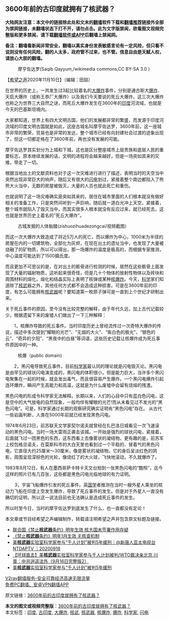  <h2>3600年前的古印度就拥有了核武器？</h2> <p class="notice"><b>大陆网友注意：本文中的链接除此处和文末的<a href="https://github.com/bannedbook/fanqiang" >翻墙</a>软件下载和<a href="https://github.com/killgcd/justmysocks/blob/master/README.md">翻墙推荐</a>链接外全部为禁网链接，未翻墙状态下打不开，请勿点击。此为文字版禁闻，欲看图文视频完整版和更多禁闻，请下载<a href="https://github.com/bannedbook/fanqiang">翻墙软件或APP</a>后翻墙上禁闻网。</p><p>备注：翻墙看新闻非常安全，翻墙以真实身份发表敏感言论有一定风险，但只看不说则没有任何风险，翻的人太多，政府管不过来，也不管。信息自由是天赋人权，请放心大胆的翻墙。</b></p>  <div class="entry"> <figure><figcaption>摩亨佐达罗(Saqib Qayyum,/wikimedia commons,CC BY-SA 3.0 )</figcaption></figure> <p>【<span class='wp_keywordlink_affiliate'><a href="https://www.soundofhope.org" title="希望之声" target="_blank">希望之声</a></span>2020年11月10日】（编辑：田喆）</p> <p>在世界的历史上，一共发生过3起比较着名的<a href="https://www.bannedbook.org/bnews/tag/%e5%a4%a7%e7%88%86%e7%82%b8/" class="st_tag internal_tag" rel="tag" title="标签 大爆炸 下的日志">大爆炸</a>事件，分别是通古斯大<a href="https://www.bannedbook.org/bnews/tag/%e7%88%86%e7%82%b8/" class="st_tag internal_tag" rel="tag" title="标签 爆炸 下的日志">爆炸</a>、天启大爆炸（或称王恭厂大爆炸）以及我们今天要说的死丘大爆炸，这三次大爆炸也称之为世界三大自然之谜，而死丘大爆炸发生在3600年的<a href="https://www.bannedbook.org/bnews/tag/%e5%8d%b0%e5%ba%a6/" class="st_tag internal_tag" rel="tag" title="标签 印度 下的日志">印度</a>河流域，也就是今天的巴基斯坦境内。</p> <p>大家都知道，世界上有四大文明古国，他们的发展都非常的繁盛，而发源于印度河流域的印度文明古国就是如此，这座古城名叫摩亨佐达罗，3600年前，这一座城市非常的繁荣，贸易也是非常的发达，整个城市已经有向封建社会过渡的迹象出现了，但这一切都定格在了3600年前，再也没有发展的可能。</p> <p>摩亨佐达罗其实划分为上城和下城，这也是区分整座城市上层贵族和底层人民的重要标志，原本继续发展的话，文明的进程将会越来越好，但是一场突如其来的灾难，带走了一切。</p>  <p>根据当地出土的文献资料也对于这一次灾难进行进行了描述，表明当时的天空当中突然出现非常巨大的响声，随后又有很大的<a href="https://www.bannedbook.org/bnews/tag/%e9%97%aa%e7%94%b5/" class="st_tag internal_tag" rel="tag" title="标签 闪电 下的日志">闪电</a>划过，紧接着整个南边都陷入了熊熊大火当中，无数的房屋被毁灭，大量的人员也就此死亡和重伤。</p> <p>也就说明了这一场灾难确实是突如其来的，居住在城市里面的人们根本就没有做好相关的准备工作，只是突然间听到一声巨响，随后就一道白光冲上天空，紧接着，整个城市就陷入了毁灭当中，而其实很多人根本就没有反应过来，就已经死去，这也就是世界历史上着名的&quot;死丘大爆炸&quot;。</p> <figure><figcaption>古城发掘的人体骷髅(zishuozihuadezongcai/视频截图）</figcaption></figure> <p>而这一次大爆炸大致造成了将近5万人的死亡，而以爆炸为中心，1000米为半径的房屋在内的一切建筑物，全部化为灰烬，在现在出土的遗址当中，也发现了大量被烧融了的矿物质，所以可以得出，那一场爆炸的温度是极高的，而根据专家推测，中心温度可能达到了1500摄氏度。</p> <p>而且更加不可思议的是，在对出土的骸骨进行检测的时候，居然在这些骸骨上面发现了大量的辐射物质，这听起来很奇怪，但是几十个物体的放射性物体以及砖块和周围材料的熔化，熔化和结晶实际上表明了核弹或某种<a href="https://www.bannedbook.org/bnews/tag/%E6%A0%B8%E7%88%86%E7%82%B8/" class="st_tag internal_tag" rel="tag" title="标签 核爆炸 下的日志">核爆炸</a>。今天，<span class='wp_keywordlink'><a href="https://www.bannedbook.org/forum11/topic309.html" title="禁片：“科学”的棍子" target="_blank">科学</a></span>家们知道除了<a href="https://www.bannedbook.org/bnews/tag/%E6%A0%B8%E6%AD%A6/" class="st_tag internal_tag" rel="tag" title="标签 核武 下的日志">核武</a>器之外，其他任何方式都不会造成这种损害。可是在3600年前的印度，有怎么可能拥有<a href="https://www.bannedbook.org/bnews/tag/%E6%A0%B8%E6%AD%A6%E5%99%A8/" class="st_tag internal_tag" rel="tag" title="标签 核武器 下的日志">核武器</a>呢？要知道第一枚原子弹可是一直到上个世纪才研制出来。</p>  <p>关于死丘事件的原因，至今没有比较完整的解释，由于年代久远，加上古代记载较少，根据遗留下来的废墟人们做出了一下三种解释：</p> <p>　　1，核爆炸导致的死丘事件。当时印度历史上曾经流传过一次奇特大爆炸的传说，描述中多次提到“耀眼的光芒”、“无烟的大火”、“紫白色的极光”、“银色的云”、“奇异的夕阳”、“黑夜中的白昼”等词语，这些历史记载让核爆炸成为死丘事件原因中的一种。</p> <figure><figcaption>核爆（public domain)</figcaption></figure> <p>　　2，黑闪电导致死丘事件。目前<a href="https://www.bannedbook.org/bnews/tag/%e7%a7%91%e5%ad%a6%e5%ae%b6/" class="st_tag internal_tag" rel="tag" title="标签 科学家 下的日志">科学家</a>最认同的理论就是闪电毁灭论。黑闪电是由罕见的球状闪电演变成的，黑闪电的体积很小，但是能力巨大，当许多个黑闪电聚集在一起的时候，就会发出毒气，而且很容易产生爆炸。一个黑闪电爆炸引起连环爆炸，瞬间产生高能力和高温，这就是为什么废墟中会留有烧熔的残渣。</p> <p>黑色闪电的形成令科学家无法解释。长期以来，人们的心目中只有蓝白色闪电，这是空中的大气放电的自然现象，一般均伴有耀眼的光芒!而从未看见过不发光的“黑色闪电”。可是，科学家通过长期的观察研究确实证明有“黑色闪电”存在。 从古代一些岩画判断，人类在5000年前就已经发现黑色闪电。</p>  <p>1974年6月23日，前苏联天文学家契尔诺夫就曾经在扎巴洛日城看见一次飞速滚动的黑色闪电。当时一场大雷雨正袭击该城。一开始是强烈的球状闪电，紧接着，后面就飞过一团黑色的东西，这东西看上去像雾状的凝结物。更有趣的是，前苏军上校包格旦诺夫，在莫斯科市的大白天里也看到过一个平稳的、冒着气的黑色闪电，它直径大约25厘米～30厘米，像是雾状的凝结物。它的身后呈淡红色的阴影，周围呈现深棕色的光轮，像烧红了的大火球，飞快地滚动，不久就爆炸了。</p> <p>1983年8月12日，有人在墨西哥萨卡特卡天文台拍到一张黑色闪电的“酷照”，迄今这样的照片已有几百张，这些都是黑色闪电光临地球的有力证明。</p> <p>　    3，宇宙飞船爆炸引发的死丘事件。英<span class='wp_keywordlink'><a href="https://www.bannedbook.org/forum24/" title="国学传统文化禁书" target="_blank">国学</a></span>者推测在当时一艘外星人乘坐的核动力飞船在印度上空发生爆炸，导致了死丘事件的发生。但是对于外星人一直没有确切的证明，所以这一说法目前也无法确认是造成死丘事件的发生。</p> <p>所以时至今日，当时的摩亨佐达罗到底发生了什么，也一直都没有定论！</p>  <p>本文章或节目经希望之声编辑制作，转载请注明希望之声并包含原文标题及链接。</p> <ul class='op-related-articles' title='相关阅读'> <li><a href='https://www.bannedbook.org/bnews/baitai/20201026/1420455.html' target='_blank'>联合国《禁止<b>核武器</b>条约》明年生效 核大国未签署作用存疑</a></li> <li><a href='https://www.bannedbook.org/bnews/worldnews/20201026/1420196.html' target='_blank'>《禁止<b>核武器</b>条约》明年1月生效 无核查机制</a></li> <li><a href='https://www.bannedbook.org/bnews/bannedvideo/20200918/1398536.html' target='_blank'>美<b>核武器</b>实验室科学家参与“千人计划”被判5年缓刑｜@新唐人亚太电视台NTDAPTV ｜20200918</a></li> <li><a href='https://www.bannedbook.org/bnews/bannedvideo/20200917/1397760.html' target='_blank'>【环球直击】美<b>核武器</b>实验室科学家参与千人计划被判/WTO裁决亲北京  川普：中共逍遥法外（9月16日完整版2）</a></li> <li><a href='https://www.bannedbook.org/bnews/bannedvideo/20200917/1397685.html' target='_blank'>美<b>核武器</b>实验室科学家参与“千人计划”被判5年缓刑</a></li> </ul> <p class="texttj"> <a href="https://www.bannedbook.org/forum23/topic22702.html" target="_blank">V2ray翻墙服务-安全可靠经济高速无限流量</a><br/> <a href="https://github.com/bannedbook/fanqiang/wiki/%E7%A6%81%E9%97%BB%E7%BD%91%E5%AE%89%E5%8D%93%E7%BF%BB%E5%A2%99%E6%96%B0%E9%97%BBAPP" target="_blank">免费PC翻墙、安卓VPN翻墙APP</a></p><p>原文链接：<a class="src_link"  href="https://www.soundofhope.org/post/439846" target="_blank">3600年前的古印度就拥有了核武器？</a></p><a name='sharetosocial'></a>       <div><b>本文的图文或视频完整版</b>：<a href='https://www.bannedbook.org/bnews/comments/20201111/1429177.html'>3600年前的古印度就拥有了核武器？</a></div>  </div><!--END ENTRY--> <div class="postfooter"> <div>本文标签：<a href="https://www.bannedbook.org/bnews/tag/%e5%8d%b0%e5%ba%a6/" rel="tag">印度</a>, <a href="https://www.bannedbook.org/bnews/tag/%e5%8f%a4%e5%8d%b0%e5%ba%a6/" rel="tag">古印度</a>, <a href="https://www.bannedbook.org/bnews/tag/%e5%a4%a7%e7%88%86%e7%82%b8/" rel="tag">大爆炸</a>, <a href="https://www.bannedbook.org/bnews/tag/%E6%A0%B8%E6%AD%A6/" rel="tag">核武</a>, <a href="https://www.bannedbook.org/bnews/tag/%E6%A0%B8%E6%AD%A6%E5%99%A8/" rel="tag">核武器</a>, <a href="https://www.bannedbook.org/bnews/tag/%E6%A0%B8%E7%88%86%E7%82%B8/" rel="tag">核爆炸</a>, <a href="https://www.bannedbook.org/bnews/tag/%e7%88%86%e7%82%b8/" rel="tag">爆炸</a>, <a href="https://www.bannedbook.org/bnews/tag/%e7%a7%91%e5%ad%a6%e5%ae%b6/" rel="tag">科学家</a>, <a href="https://www.bannedbook.org/bnews/tag/%e9%97%aa%e7%94%b5/" rel="tag">闪电</a></div>  </div><!--END POSTFOOTER--> 